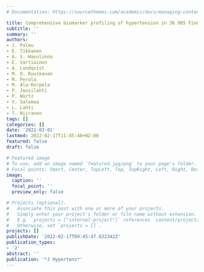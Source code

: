 ```yaml
---
# Documentation: https://sourcethemes.com/academic/docs/managing-content/

title: Comprehensive biomarker profiling of hypertension in 36 985 Finnish individuals
subtitle: ''
summary: ''
authors:
- J. Palmu
- E. Tikkanen
- A. S. Havulinna
- E. Vartiainen
- A. Lundqvist
- M. O. Ruuskanen
- M. Perola
- M. Ala-Korpela
- P. Jousilahti
- P. Würtz
- V. Salomaa
- L. Lahti
- T. Niiranen
tags: []
categories: []
date: '2022-03-01'
lastmod: 2022-02-17T11:45:48+02:00
featured: false
draft: false

# Featured image
# To use, add an image named `featured.jpg/png` to your page's folder.
# Focal points: Smart, Center, TopLeft, Top, TopRight, Left, Right, BottomLeft, Bottom, BottomRight.
image:
  caption: ''
  focal_point: ''
  preview_only: false

# Projects (optional).
#   Associate this post with one or more of your projects.
#   Simply enter your project's folder or file name without extension.
#   E.g. `projects = ["internal-project"]` references `content/project/deep-learning/index.md`.
#   Otherwise, set `projects = []`.
projects: []
publishDate: '2022-02-17T09:45:47.632342Z'
publication_types:
- '2'
abstract: ''
publication: '*J Hypertens*'
---
```

